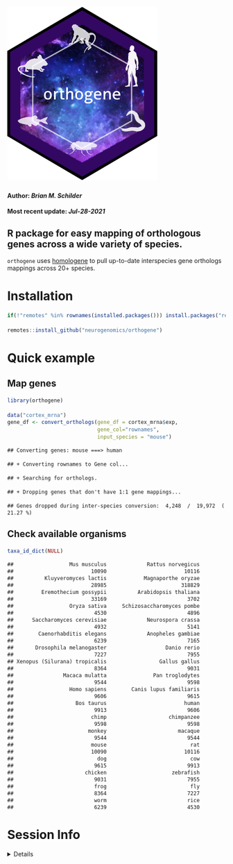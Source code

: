 <img src='./inst/hex/orthogene.png' height='400'><br>
================
<h4>
Author: <i>Brian M. Schilder</i>
</h4>
<h4>
Most recent update: <i>Jul-28-2021</i>
</h4>

## R package for easy mapping of orthologous genes across a wide variety of species.

`orthogene` uses [homologene](https://github.com/oganm/homologene) to
pull up-to-date interspecies gene orthologs mappings across 20+ species.

# Installation

``` r
if(!"remotes" %in% rownames(installed.packages())) install.packages("remotes")

remotes::install_github("neurogenomics/orthogene")
```

# Quick example

## Map genes

``` r
library(orthogene)

data("cortex_mrna")
gene_df <- convert_orthologs(gene_df = cortex_mrna$exp,
                             gene_col="rownames", 
                             input_species = "mouse")
```

    ## Converting genes: mouse ===> human

    ## + Converting rownames to Gene col...

    ## + Searching for orthologs.

    ## + Dropping genes that don't have 1:1 gene mappings...

    ## Genes dropped during inter-species conversion:  4,248  /  19,972  ( 21.27 %)

## Check available organisms

``` r
taxa_id_dict(NULL)
```

    ##                  Mus musculus             Rattus norvegicus 
    ##                         10090                         10116 
    ##          Kluyveromyces lactis            Magnaporthe oryzae 
    ##                         28985                        318829 
    ##         Eremothecium gossypii          Arabidopsis thaliana 
    ##                         33169                          3702 
    ##                  Oryza sativa     Schizosaccharomyces pombe 
    ##                          4530                          4896 
    ##      Saccharomyces cerevisiae             Neurospora crassa 
    ##                          4932                          5141 
    ##        Caenorhabditis elegans             Anopheles gambiae 
    ##                          6239                          7165 
    ##       Drosophila melanogaster                   Danio rerio 
    ##                          7227                          7955 
    ## Xenopus (Silurana) tropicalis                 Gallus gallus 
    ##                          8364                          9031 
    ##                Macaca mulatta               Pan troglodytes 
    ##                          9544                          9598 
    ##                  Homo sapiens        Canis lupus familiaris 
    ##                          9606                          9615 
    ##                    Bos taurus                         human 
    ##                          9913                          9606 
    ##                         chimp                    chimpanzee 
    ##                          9598                          9598 
    ##                        monkey                       macaque 
    ##                          9544                          9544 
    ##                         mouse                           rat 
    ##                         10090                         10116 
    ##                           dog                           cow 
    ##                          9615                          9913 
    ##                       chicken                     zebrafish 
    ##                          9031                          7955 
    ##                          frog                           fly 
    ##                          8364                          7227 
    ##                          worm                          rice 
    ##                          6239                          4530

# Session Info

<details>

``` r
utils::sessionInfo()
```

    ## R version 4.1.0 (2021-05-18)
    ## Platform: x86_64-pc-linux-gnu (64-bit)
    ## Running under: Ubuntu 20.04.2 LTS
    ## 
    ## Matrix products: default
    ## BLAS/LAPACK: /usr/lib/x86_64-linux-gnu/openblas-pthread/libopenblasp-r0.3.8.so
    ## 
    ## locale:
    ##  [1] LC_CTYPE=en_US.UTF-8       LC_NUMERIC=C              
    ##  [3] LC_TIME=en_US.UTF-8        LC_COLLATE=en_US.UTF-8    
    ##  [5] LC_MONETARY=en_US.UTF-8    LC_MESSAGES=C             
    ##  [7] LC_PAPER=en_US.UTF-8       LC_NAME=C                 
    ##  [9] LC_ADDRESS=C               LC_TELEPHONE=C            
    ## [11] LC_MEASUREMENT=en_US.UTF-8 LC_IDENTIFICATION=C       
    ## 
    ## attached base packages:
    ## [1] stats     graphics  grDevices utils     datasets  methods   base     
    ## 
    ## other attached packages:
    ## [1] orthogene_0.1.0
    ## 
    ## loaded via a namespace (and not attached):
    ##  [1] MatrixGenerics_1.4.0        Biobase_2.52.0             
    ##  [3] httr_1.4.2                  bit64_4.0.5                
    ##  [5] assertthat_0.2.1            stats4_4.1.0               
    ##  [7] BiocFileCache_2.0.0         blob_1.2.2                 
    ##  [9] GenomeInfoDbData_1.2.6      Rsamtools_2.8.0            
    ## [11] yaml_2.2.1                  progress_1.2.2             
    ## [13] pillar_1.6.1                RSQLite_2.2.7              
    ## [15] lattice_0.20-44             glue_1.4.2                 
    ## [17] limma_3.48.1                digest_0.6.27              
    ## [19] GenomicRanges_1.44.0        XVector_0.32.0             
    ## [21] htmltools_0.5.1.1           Matrix_1.3-4               
    ## [23] XML_3.99-0.6                pkgconfig_2.0.3            
    ## [25] biomaRt_2.48.2              zlibbioc_1.38.0            
    ## [27] purrr_0.3.4                 BiocParallel_1.26.1        
    ## [29] tibble_3.1.3                EnsDb.Hsapiens.v75_2.99.0  
    ## [31] KEGGREST_1.32.0             AnnotationFilter_1.16.0    
    ## [33] generics_0.1.0              IRanges_2.26.0             
    ## [35] ellipsis_0.3.2              cachem_1.0.5               
    ## [37] SummarizedExperiment_1.22.0 GenomicFeatures_1.44.0     
    ## [39] lazyeval_0.2.2              BiocGenerics_0.38.0        
    ## [41] magrittr_2.0.1              crayon_1.4.1               
    ## [43] memoise_2.0.0               evaluate_0.14              
    ## [45] fansi_0.5.0                 xml2_1.3.2                 
    ## [47] homologene_1.4.68.19.3.27   tools_4.1.0                
    ## [49] prettyunits_1.1.1           hms_1.1.0                  
    ## [51] BiocIO_1.2.0                lifecycle_1.0.0            
    ## [53] matrixStats_0.60.0          stringr_1.4.0              
    ## [55] S4Vectors_0.30.0            DelayedArray_0.18.0        
    ## [57] AnnotationDbi_1.54.1        ensembldb_2.16.3           
    ## [59] Biostrings_2.60.1           compiler_4.1.0             
    ## [61] GenomeInfoDb_1.28.1         rlang_0.4.11               
    ## [63] grid_4.1.0                  RCurl_1.98-1.3             
    ## [65] SingleCellExperiment_1.14.1 rappdirs_0.3.3             
    ## [67] rjson_0.2.20                bitops_1.0-7               
    ## [69] rmarkdown_2.9               restfulr_0.0.13            
    ## [71] curl_4.3.2                  DBI_1.1.1                  
    ## [73] R6_2.5.0                    GenomicAlignments_1.28.0   
    ## [75] knitr_1.33                  dplyr_1.0.7                
    ## [77] rtracklayer_1.52.0          fastmap_1.1.0              
    ## [79] bit_4.0.4                   utf8_1.2.2                 
    ## [81] filelock_1.0.2              ProtGenerics_1.24.0        
    ## [83] stringi_1.7.3               parallel_4.1.0             
    ## [85] Rcpp_1.0.7                  vctrs_0.3.8                
    ## [87] png_0.1-7                   tidyselect_1.1.1           
    ## [89] dbplyr_2.1.1                xfun_0.24

</details>
